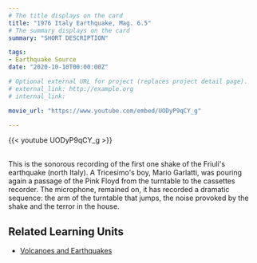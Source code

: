 ```yaml
---
# The title displays on the card
title: "1976 Italy Earthquake, Mag. 6.5"
# The summary displays on the card
summary: "SHORT DESCRIPTION"

tags:
- Earthquake Source
date: "2020-10-10T00:00:00Z"

# Optional external URL for project (replaces project detail page).
# external_link: http://example.org
# internal_link:

movie_url: "https://www.youtube.com/embed/UODyP9qCY_g"

---
```


{{< youtube UODyP9qCY_g >}}

\
This is the sonorous recording of the first one shake of the Friuli's earthquake (north Italy). A Tricesimo's boy, Mario Garlatti, was pouring again a passage of the Pink Floyd from the turntable to the cassettes recorder. The microphone, remained on, it has recorded a dramatic sequence: the arm of the turntable that jumps, the noise provoked by the shake and the terror in the house.

## Related Learning Units
* [Volcanoes and Earthquakes](../../learningunits/3_volcanoesandeqs/)
